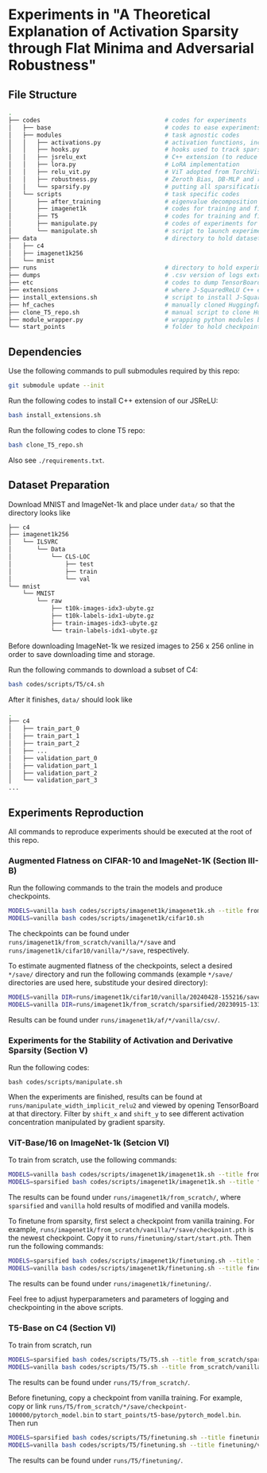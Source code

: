 # Experiments in "A Theoretical Explanation of Activation Sparsity through Flat Minima and Adversarial Robustness"

## File Structure

```bash
.
├── codes                                   # codes for experiments
│   ├── base                                # codes to ease experiments
│   ├── modules                             # task agnostic codes
│   │   ├── activations.py                  # activation functions, including J-SquaredReLU
│   │   ├── hooks.py                        # hooks used to track sparsities, spectral increase, etc.
│   │   ├── jsrelu_ext                      # C++ extension (to reduce overhead) of J-SquaredReLU
│   │   ├── lora.py                         # LoRA implementation
│   │   ├── relu_vit.py                     # ViT adopted from TorchVision but with customized activation functions
│   │   ├── robustness.py                   # Zeroth Bias, DB-MLP and restricted LayerNorm
│   │   └── sparsify.py                     # putting all sparsification methods together for easier use
│   └── scripts                             # task specific codes
│       ├── after_training                  # eigenvalue decomposition to demonstrate spectral concentration
│       ├── imagenet1k                      # codes for training and finetuning ViT-Base on ImageNet-1k
│       ├── T5                              # codes for training and finetuning T5 on C4
│       ├── manipulate.py                   # codes of experiments for validation, i.e., manipulating activation sparsity through gradient sparsity
│       └── manipulate.sh                   # script to launch experiments for validation
├── data                                    # directory to hold datasets
│   ├── c4
│   ├── imagenet1k256 
│   └── mnist
├── runs                                    # directory to hold experiments logs and checkpoints
├── dumps                                   # .csv version of logs extracted from TensorBoard databases
├── etc                                     # codes to dump TensorBoard logs in order to produce dumps/
├── extensions                              # where J-SquaredReLU C++ extension is installed
├── install_extensions.sh                   # script to install J-SquaredReLU C++ extension
├── hf_caches                               # manually cloned Huggingface repos
├── clone_T5_repo.sh                        # manual script to clone Huggingface repos
├── module_wrapper.py                       # wrapping python modules because we use relative imports
└── start_points                            # folder to hold checkpoints from which finetuning starts
```

## Dependencies

Use the following commands to pull submodules required by this repo:
```bash
git submodule update --init
```

Run the following codes to install C++ extension of our JSReLU:
```bash
bash install_extensions.sh
```

Run the following codes to clone T5 repo:
```bash
bash clone_T5_repo.sh
```

Also see `./requirements.txt`.

## Dataset Preparation

Download MNIST and ImageNet-1k and place under `data/` so that the directory looks like

```bash
├── c4
├── imagenet1k256
│   └── ILSVRC
│       └── Data
│           └── CLS-LOC
│               ├── test
│               ├── train
│               └── val
└── mnist
    └── MNIST
        └── raw
            ├── t10k-images-idx3-ubyte.gz
            ├── t10k-labels-idx1-ubyte.gz
            ├── train-images-idx3-ubyte.gz
            └── train-labels-idx1-ubyte.gz
```

Before downloading ImageNet-1k we resized images to 256 x 256 online in order to save downloading time and storage.

Run the following commands to download a subset of C4:

```bash
bash codes/scripts/T5/c4.sh
```

After it finishes, `data/` should look like

```bash
.
├── c4
│   ├── train_part_0
│   ├── train_part_1
│   ├── train_part_2
│   ├── ...
│   ├── validation_part_0
│   ├── validation_part_1
│   ├── validation_part_2
│   └── validation_part_3
...
```

## Experiments Reproduction

All commands to reproduce experiments should be executed at the root of this repo.

### Augmented Flatness on CIFAR-10 and ImageNet-1K (Section III-B)

Run the following commands to the train the models and produce checkpoints.
```bash
MODELS=vanilla bash codes/scripts/imagenet1k/imagenet1k.sh --title from_scratch
MODELS=vanilla bash codes/scripts/imagenet1k/cifar10.sh
```
The checkpoints can be found under `runs/imagenet1k/from_scratch/vanilla/*/save` and `runs/imagenet1k/cifar10/vanilla/*/save`, respectively.

To estimate augmented flatness of the checkpoints, select a desired `*/save/` directory and run the following commands (example `*/save/` directories are used here, substitude your desired directory):
```bash
MODELS=vanilla DIR=runs/imagenet1k/cifar10/vanilla/20240428-155216/save/ bash codes/scripts/augmented_flatness_cifar10.sh --title augmented_flatness_cifar10
MODELS=vanilla DIR=runs/imagenet1k/from_scratch/sparsified/20230915-133443/save/ bash codes/scripts/augmented_flatness.sh --title augmented_flatness_imagenet_1k_vanilla
```
Results can be found under `runs/imagenet1k/af/*/vanilla/csv/`.

### Experiments for the Stability of Activation and Derivative Sparsity (Section V) 

Run the following codes:

```
bash codes/scripts/manipulate.sh
```

When the experiments are finished, results can be found at `runs/manipulate_width_implicit_relu2` and viewed by opening TensorBoard at that directory. Filter by `shift_x` and `shift_y` to see different activation concentration manipulated by gradient sparsity.

### ViT-Base/16 on ImageNet-1k (Setcion VI)

To train from scratch, use the following commands:

```bash
MODELS=vanilla bash codes/scripts/imagenet1k/imagenet1k.sh --title from_scratch
MODELS=sparsified bash codes/scripts/imagenet1k/imagenet1k.sh --title from_scratch
```

The results can be found under `runs/imagenet1k/from_scratch/`, where `sparsified` and `vanilla` hold results of modified and vanilla models.

To finetune from sparsity, first select a checkpoint from vanilla training. For example, `runs/imagenet1k/from_scratch/vanilla/*/save/checkpoint.pth` is the newest checkpoint. Copy it to `runs/finetuning/start/start.pth`. Then run the following commands:
```bash
MODELS=sparsified bash codes/scripts/imagenet1k/finetuning.sh --title finetuning
MODELS=vanilla bash codes/scripts/imagenet1k/finetuning.sh --title finetuning
```
The results can be found under `runs/imagenet1k/finetuning/`.

Feel free to adjust hyperparameters and parameters of logging and checkpointing in the above scripts.

### T5-Base on C4 (Section VI)

To train from scratch, run
```bash
MODELS=sparsified bash codes/scripts/T5/T5.sh --title from_scratch/sparsified
MODELS=vanilla bash codes/scripts/T5/T5.sh --title from_scratch/vanilla
```
The results can be found under `runs/T5/from_scratch/`.

Before finetuning, copy a checkpoint from vanilla training. For example, copy or link `runs/T5/from_scratch/*/save/checkpoint-100000/pytorch_model.bin` to `start_points/t5-base/pytorch_model.bin`. Then run
```bash
MODELS=sparsified bash codes/scripts/T5/finetuning.sh --title finetuning/sparsified
MODELS=vanilla bash codes/scripts/T5/finetuning.sh --title finetuning/vanilla
```
The results can be found under `runs/T5/finetuning/`.